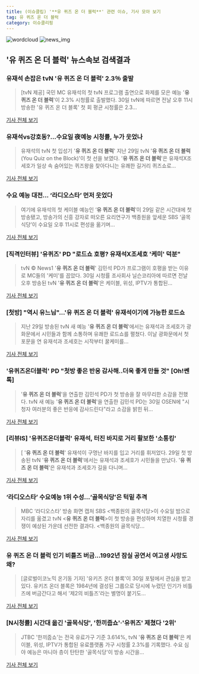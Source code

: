 ```yaml
---
title: (이슈클립) '**유 퀴즈 온 더 블럭**' 관련 이슈, 기사 모아 보기
tag: 유 퀴즈 온 더 블럭
category: 이슈클리핑
---
```

![wordcloud](https://s3.ap-northeast-2.amazonaws.com/lyrics101-wordcloud/2018-08-30-1535595518.png)
![news_img](https://user-images.githubusercontent.com/42597476/44507050-1206f400-a6e4-11e8-8d98-7ffbfebb353f.png)
## **'**유 퀴즈 온 더 블럭**'** 뉴스속보 검색결과
### 유재석 손잡은 tvN '**유 퀴즈 온 더 블럭**' 2.3％ 출발

>[tvN 제공] 국민 MC 유재석의 첫 tvN 프로그램 출연으로 화제를 모은 예능 '**유 퀴즈 온 더 블럭**'이 2.3% 시청률로 출발했다. 30일 tvN에 따르면 전날 오후 11시 방송한 '유 퀴즈 온 더 블록' 첫 회 평균 시청률은 2.3...

<a href="http://app.yonhapnews.co.kr/YNA/Basic/SNS/r.aspx?c=AKR20180829126800005&did=1195m" target="_blank">기사 전체 보기</a>

### 유재석vs강호동?…수요일 夜예능 시청률, 누가 웃었나

>유재석의 tvN 첫 입성기 '**유 퀴즈 온 더 블럭**' 지난 29일 tvN '**유 퀴즈 온 더 블럭**(You Quiz on the Block)'이 첫 선을 보였다. '**유 퀴즈 온 더 블럭**'은 유재석X조세호가 일상 속 숨어있는 퀴즈왕을 찾아다니는 유쾌한 길거리 퀴즈쇼로...

<a href="http://news.tongplus.com/site/data/html_dir/2018/08/30/2018083001251.html" target="_blank">기사 전체 보기</a>

### 수요 예능 대전… ‘라디오스타’ 먼저 웃었다

>여기에 유재석의 첫 케이블 예능인 ‘**유 퀴즈 온 더 블럭**’이 29일 같은 시간대에 첫 방송됐고, 방송가의 신흥 강자로 떠오른 요리연구가 백종원을 앞세운 SBS ‘골목식당’이 수요일 오후 11시로 편성을 옮기며...

<a href="http://www.munhwa.com/news/view.html?no=2018083001032312069001" target="_blank">기사 전체 보기</a>

### [직격인터뷰] '유퀴즈' PD "로드쇼 호평? 유재석X조세호 '케미' 덕분"

>tvN © News1 '**유 퀴즈 온 더 블럭**' 김민석 PD가 프로그램이 호평을 받는 이유로 MC들의 '케미'를 꼽았다. 30일 시청률 조사회사 닐슨코리아에 따르면 전날 오후 방송된 tvN '**유 퀴즈 온 더 블럭**'은 케이블, 위성, IPTV가 통합된...

<a href="http://news1.kr/articles/?3412474" target="_blank">기사 전체 보기</a>

### [첫방] "역시 유느님"…'**유 퀴즈 온 더 블럭**' 유재석이기에 가능한 로드쇼

>지난 29일 방송된 tvN 새 예능 '**유 퀴즈 온 더 블럭**'에서는 유재석과 조세호가 광화문에서 시민들과 함께 소통하며 유쾌한 로드쇼를 펼쳤다. 이날 광화문에서 첫 포문을 연 유재석과 조세호는 시작부터 꿀케미를...

<a href="http://www.xportsnews.com/?ac=article_view&entry_id=1013391" target="_blank">기사 전체 보기</a>

### '유퀴즈온더블럭' PD "첫방 좋은 반응 감사해..더욱 좋게 만들 것" [Oh!쎈 톡]

>'**유 퀴즈 온 더 블럭**'을 연출한 김민석 PD가 첫 방송을 잘 마무리한 소감을 전했다. tvN 새 예능 '**유 퀴즈 온 더 블럭**'을 연출한 김민석 PD는 30일 OSEN에 "시청자 여러분의 좋은 반응에 감사드린다"라고 소감을 밝힌 뒤...

<a href="http://www.osen.co.kr/article/G1110978089" target="_blank">기사 전체 보기</a>

### [리뷰IS] '유퀴즈온더블럭' 유재석, 터진 바지로 거리 활보한 '소통킹'

>[ '**유 퀴즈 온 더 블럭**' 유재석이 구멍난 바지를 입고 거리를 휘저었다. 29일 첫 방송된 tvN '**유 퀴즈 온 더 블럭**'에서는 유재석과 조세호가 시민들을 만났다. '**유 퀴즈 온 더 블럭**'은 유재석과 조세호가 길을 다니며...

<a href="http://isplus.live.joins.com/news/article/aid.asp?aid=22518283" target="_blank">기사 전체 보기</a>

### ‘라디오스타’ 수요예능 1위 수성…‘골목식당’은 턱밑 추격

>MBC ‘라디오스타’ 방송 화면 캡처 SBS <백종원의 골목식당>이 수요일 밤으로 자리를 옮겼고 tvN <**유 퀴즈 온 더 블럭**>이 첫 방송을 편성하며 치열한 시청률 경쟁이 예상된 가운데 선전한 결과다. <백종원의 골목식당...

<a href="http://sports.khan.co.kr/news/sk_index.html?art_id=201808300836003&sec_id=540201&pt=nv" target="_blank">기사 전체 보기</a>

### **유 퀴즈 온 더 블럭** 인기 비틀즈 버금...1992년 잠실 공연서 여고생 사망도 왜?

>[글로벌이코노믹 온기동 기자] '유키즈 온더 블록'이 30일 포털에서 관심을 받고 있다. 유키즈 온더 블록은 1984년에 결성된 그룹으로 당시에 누렸던 인기가 비틀즈에 버금간다고 해서 '제2의 비틀즈'라는 별명이 붙기도...

<a href="http://www.g-enews.com/ko-kr/news/article/news_all/2018083007482054544e4869c120_1/article.html" target="_blank">기사 전체 보기</a>

### [N시청률] 시간대 옮긴 '골목식당', '한끼줍쇼'·'유퀴즈' 제쳤다 '2위'

>JTBC '한끼줍쇼'는 전국 유료가구 기준 3.614%, tvN '**유 퀴즈 온 더 블럭**'은 케이블, 위성, IPTV가 통합된 유료플랫폼 가구 시청률 2.3%를 기록했다. 수요 심야 예능은 마니아 층이 탄탄한 '골목식당'이 방송 시간을...

<a href="http://news1.kr/articles/?3412317" target="_blank">기사 전체 보기</a>


